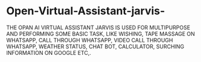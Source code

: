 # Open-Virtual-Assistant-jarvis-
THE OPAN AI VIRTUAL ASSISTANT JARVIS IS USED FOR MULTIPURPOSE AND PERFORMING SOME BASIC TASK, LIKE WISHING, TAPE MASSAGE ON WHATSAPP, CALL THROUGH WHATSAPP, VIDEO CALL THROUGH WHATSAPP, WEATHER STATUS, CHAT BOT, CALCULATOR, SURCHING INFORMATION ON GOOGLE ETC,.
